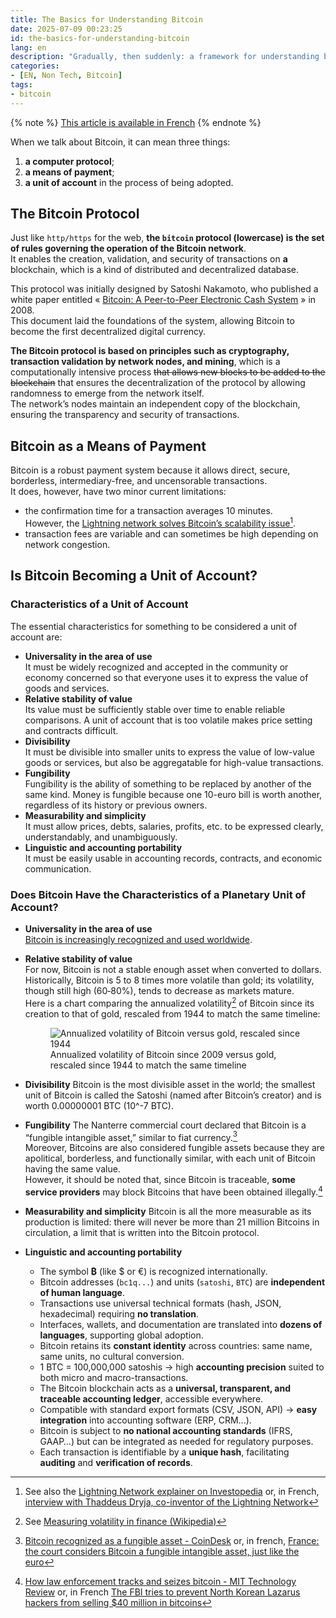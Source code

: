 ```yaml
---
title: The Basics for Understanding Bitcoin
date: 2025-07-09 00:23:25
id: the-basics-for-understanding-bitcoin
lang: en
description: "Gradually, then suddenly: a framework for understanding bitcoin as money."
categories:
- [EN, Non Tech, Bitcoin]
tags:
- bitcoin
---
```


{% note %}
[This article is available in French](/fr/les-bases-pour-comprendre-bitcoin/)
{% endnote %}

When we talk about Bitcoin, it can mean three things:

1. **a computer protocol**;
1. **a means of payment**;
1. **a unit of account** in the process of being adopted.

## The Bitcoin Protocol

Just like `http/https` for the web, **the `bitcoin` protocol (lowercase)
is the set of rules governing the operation of the Bitcoin network**.  
It enables the creation, validation, and security of transactions on **a** blockchain, which is
a kind of distributed and decentralized database.

This protocol was initially designed by Satoshi Nakamoto, who published a white paper entitled
« [Bitcoin: A Peer-to-Peer Electronic Cash System](https://bitcoin.org/bitcoin.pdf) » in 2008.  
This document laid the foundations of the system, allowing Bitcoin to become the first
decentralized digital currency.

**The Bitcoin protocol is based on principles such as cryptography, transaction validation by
network nodes, and mining**, which is a computationally intensive process
~~that allows new blocks to be added to the blockchain~~ that ensures the decentralization of the
protocol by allowing randomness to emerge from the network itself.  
The network’s nodes maintain an independent copy of the blockchain, ensuring the
transparency and security of transactions.

## Bitcoin as a Means of Payment

Bitcoin is a robust payment system because it allows direct, secure, borderless, intermediary-free, and uncensorable transactions.  
It does, however, have two minor current limitations:
- the confirmation time for a transaction averages 10 minutes.  
  However, the [Lightning network solves Bitcoin’s scalability issue](https://en.wikipedia.org/wiki/Lightning_Network)[^1].
- transaction fees are variable and can sometimes be high depending on network congestion.

## Is Bitcoin Becoming a Unit of Account?

### Characteristics of a Unit of Account

The essential characteristics for something to be considered a unit of account are:
- **Universality in the area of use**  
  It must be widely recognized and accepted in the community or economy concerned so that
  everyone uses it to express the value of goods and services.
- **Relative stability of value**  
  Its value must be sufficiently stable over time to enable reliable comparisons. A
  unit of account that is too volatile makes price setting and contracts difficult.
- **Divisibility**  
  It must be divisible into smaller units to express the value of low-value goods or services,
  but also be aggregatable for high-value transactions.
- **Fungibility**  
  Fungibility is the ability of something to be replaced by another of the same kind. Money is
  fungible because one 10-euro bill is worth another, regardless of its history or previous owners.
- **Measurability and simplicity**  
  It must allow prices, debts, salaries, profits, etc. to be expressed
  clearly, understandably, and unambiguously.
- **Linguistic and accounting portability**  
  It must be easily usable in accounting records, contracts, and economic communication.

### Does Bitcoin Have the Characteristics of a Planetary Unit of Account?

- **Universality in the area of use**  
  [Bitcoin is increasingly recognized and used worldwide](/en/growing-recognition-and-acceptance-of-bitcoin-worldwide/).
- **Relative stability of value**  
  For now, Bitcoin is not a stable enough asset when converted to dollars.  
  Historically, Bitcoin is 5 to 8 times more volatile than gold; its volatility, though still
  high (60‑80%), tends to decrease as markets mature.  
  Here is a chart comparing the annualized volatility[^2] of Bitcoin since its creation to that of
  gold, rescaled from 1944 to match the same timeline:
  <figure>
  <img src="/media/les-bases-pour-comprendre-bitcoin/volatilite_bitcoin_vs_or.webp" alt="Annualized volatility of Bitcoin versus gold, rescaled since 1944" />
  <figcaption style="margin-top: 0px">
  <span>Annualized volatility of Bitcoin since 2009 versus gold, rescaled since 1944 to match the same timeline</span>
  </figcaption>
  </figure>

- **Divisibility**
  Bitcoin is the most divisible asset in the world; the smallest unit of Bitcoin is called the Satoshi (named after Bitcoin’s creator) and is worth 0.00000001 BTC (10^-7 BTC).
- **Fungibility**
  The Nanterre commercial court declared that Bitcoin is a “fungible intangible asset,” similar to fiat currency.[^3]  
  Moreover, Bitcoins are also considered fungible assets because they are apolitical,
  borderless, and functionally similar, with each unit of Bitcoin having the same
  value.  
  However, it should be noted that, since Bitcoin is traceable, **some service providers**
  may block Bitcoins that have been obtained illegally.[^4]
- **Measurability and simplicity**
  Bitcoin is all the more measurable as its production is limited: there will never be more than
  21 million Bitcoins in circulation, a limit that is written into the Bitcoin protocol.
- **Linguistic and accounting portability**
  - The symbol **₿** (like \$ or €) is recognized internationally.
  - Bitcoin addresses (`bc1q...`) and units (`satoshi`, `BTC`) are **independent of human language**.
  - Transactions use universal technical formats (hash, JSON, hexadecimal) requiring **no translation**.
  - Interfaces, wallets, and documentation are translated into **dozens of languages**, supporting global adoption.
  - Bitcoin retains its **constant identity** across countries: same name, same units, no cultural conversion.
  - 1 BTC = 100,000,000 satoshis → high **accounting precision** suited to both micro and macro-transactions.
  - The Bitcoin blockchain acts as a **universal, transparent, and traceable accounting ledger**, accessible everywhere.
  - Compatible with standard export formats (CSV, JSON, API) → **easy integration** into accounting software (ERP, CRM...).
  - Bitcoin is subject to **no national accounting standards** (IFRS, GAAP…) but can be integrated as needed for regulatory purposes.
  - Each transaction is identifiable by a **unique hash**, facilitating **auditing** and **verification of records**.

[^1]: See also the [Lightning Network explainer on Investopedia](https://www.investopedia.com/terms/l/lightning-network-bitcoin.asp) or, in French, [interview with Thaddeus Dryja, co-inventor of the Lightning Network](https://bitcoin.fr/entretien-avec-thaddeus-dryja-co-inventeur-du-lightning-network/)
[^2]: See [Measuring volatility in finance (Wikipedia)](https://en.wikipedia.org/wiki/Volatility_(finance))
[^3]: [Bitcoin recognized as a fungible asset - CoinDesk](https://www.coindesk.com/policy/2020/03/06/french-court-recognizes-bitcoin-as-fungible-replaceable-asset/) or, in french, [France: the court considers Bitcoin a fungible intangible asset, just like the euro](https://cryptoast.fr/france-la-justice-considere-le-bitcoin-comme-un-actif-incorporel-fongible-au-meme-titre-que-leuro/)
[^4]: [How law enforcement tracks and seizes bitcoin - MIT Technology Review](https://www.technologyreview.com/2023/01/23/1067019/crypto-crime-bitcoin-tracing-chainalysis/) or, in French [The FBI tries to prevent North Korean Lazarus hackers from selling $40 million in bitcoins](https://www.usine-digitale.fr/article/le-fbi-tente-d-empecher-la-vente-de-40-millions-de-dollars-de-bitcoins-par-les-hackers-nord-coreens-lazarus.N2162692)

